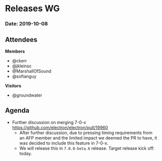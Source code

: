 # Releases WG

### Date: 2019-10-08

## Attendees
**Members**
* @ckerr
* @jkleinsc
* @MarshallOfSound
* @sofianguy

**Visitors**
* @groundwater

## Agenda
* Further discussion on merging 7-0-x https://github.com/electron/electron/pull/19960
    * After further discussion, due to pressing timing requirements from an AFP member and the limited impact we deemed the PR to have, it was decided to include this feature in 7-0-x.
    * We will release this in `7.0.0-beta.6` release. Target release kick off: today.